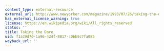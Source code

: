 ```yaml
---
content_type: external-resource
external_url: http://www.newyorker.com/magazine/1993/07/26/taking-the-dare
has_external_license_warning: true
license: https://en.wikipedia.org/wiki/All_rights_reserved
status: ''
title: Taking the Dare
uid: f1a39d70-1a96-424f-8817-c0bb9c7fa085
wayback_url: ''
---
```


